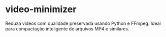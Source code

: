 # video-minimizer
Reduza vídeos com qualidade preservada usando Python e FFmpeg. Ideal para compactação inteligente de arquivos MP4 e similares.
